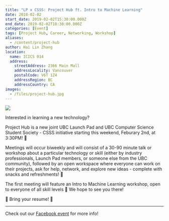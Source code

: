 ```yaml
---
title: "LP x CSSS: Project Hub ft. Intro to Machine Learning"
date: 2018-02-02
start_date: 2019-02-02T15:30:00.000Z
end_date: 2019-02-02T18:30:00.000Z
categories: [Event]
tags: [Project Hub, Career, Networking, Workshop]
aliases:
  - /content/project-hub
author: Hai Lin Zhang
location:
  name: ICICS 014
  address:
    streetAddress: 2366 Main Mall
    addressLocality: Vancouver
    postalCode: V6T 1Z4
    addressRegion: BC
    addressCountry: CA
images:
  - /files/project-hub.jpg
---
```


![](/files/project-hub.jpg)

Interested in learning a new technology? 

Project Hub is a new joint UBC Launch Pad and UBC Computer Science Student Society - CSSS initiative starting this weekend, Feburary 2nd, at 3:30PM! 🚀

Meetings will occur biweekly and will consist of a 30-90 minute talk or workshop about a particular technology or skill (either by industry professionals, Launch Pad members, or someone else from the UBC community), followed by an open workspace where everyone can work on their projects, ask for help, network, and explore new ideas - complete with snacks and refreshments! 🍪

The first meeting will feature an Intro to Machine Learning workshop, open to everyone of all skill levels 🤖 We hope to see you there!

📩 Bring your resume! 📩

---

Check out our [Facebook event](https://www.facebook.com/events/753797034986865/) for more info!

